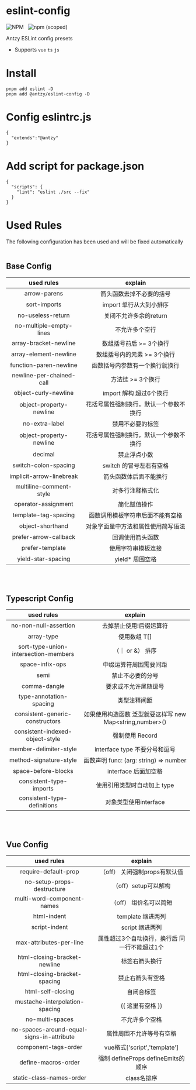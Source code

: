 # eslint-config
![NPM](https://img.shields.io/npm/l/@antzy/eslint-config) &nbsp;
![npm (scoped)](https://img.shields.io/npm/v/@antzy/eslint-config?color=%20) <br/>

Antzy ESLint config presets

-  Supports `vue`  `ts` `js`

# Install
```
pnpm add eslint -D
pnpm add @antzy/eslint-config -D
```

# Config eslintrc.js
```
{
  "extends":"@antzy"
}
```

# Add script for package.json
```
{
  "scripts": {
    "lint": "eslint ./src --fix"
  }
}
```

# Used Rules
The following configuration has been used and will be fixed automatically <br><br>

## Base Config 

|        used rules        |            explain             |
| :----------------------: | :----------------------------: |
|       arrow-parens       |    箭头函数去掉不必要的括号      |
|       sort-imports       |    import 单行从大到小排序      |
|    no-useless-return     |     关闭不允许多余的return      |
| no-multiple-empty-lines  |         不允许多个空行          |
|  array-bracket-newline   |    数组括号前后 >= 3个换行       |
|  array-element-newline   |  数组括号内的元素 >= 3个换行      |
|  function-paren-newline  | 函数括号内参数有一个换行就换行     |
| newline-per-chained-call |       方法链 >= 3个换行         |
|   object-curly-newline   |    import 解构 超过6个换行      |
| object-property-newline  | 花括号属性强制换行，默认一个参数不换行 |
| no-extra-label           | 禁用不必要的标签 |
| object-property-newline  | 花括号属性强制换行，默认一个参数不换行 |
| decimal                  | 禁止浮点小数 |
| switch-colon-spacing     | switch 的冒号左右有空格 |
| implicit-arrow-linebreak  | 箭头函数体后面不能换行 |
| multiline-comment-style  | 对多行注释格式化 |
| operator-assignment      | 简化赋值操作 |
| template-tag-spacing  | 函数调用模板字符串后面不能有空格 |
| object-shorthand  | 对象字面量中方法和属性使用简写语法 |
| prefer-arrow-callback  | 回调使用箭头函数 |
| prefer-template  | 使用字符串模板连接 |
| yield-star-spacing  | yield* 周围空格 |



<br/><br/>

## Typescript Config 

|        used rules        |            explain             |
| :----------------------: | :----------------------------: |
|  no-non-null-assertion   |    去掉禁止使用!后缀运算符     |
|       array-type         |            使用数组 T[]      |
| sort-type-union-intersection-members |  （｜ or &） 排序 |
| space-infix-ops          |         中缀运算符周围需要间距 |
| semi                     |         禁止不必要的分号 |
| comma-dangle             |         要求或不允许尾随逗号 |
| type-annotation-spacing  |         类型注释间距 |
| consistent-generic-constructors  |  如果使用构造函数 泛型就要这样写 new Map<string,number>() |
| consistent-indexed-object-style  |         强制使用 Record |
| member-delimiter-style    |   interface type 不要分号和逗号 |
| method-signature-style    |   函数声明 func: (arg: string) => number |
| space-before-blocks   |   interface 后面加空格 |
| consistent-type-imports    |   使用引用类型时自动加上 type |
| consistent-type-definitions    |   对象类型使用interface |






<br/><br/>

## Vue Config 

|        used rules        |            explain             |
| :----------------------: | :----------------------------: |
|  require-default-prop   | （off） 关闭强制props有默认值     |
|  no-setup-props-destructure  |   （off）setup可以解构    |
| multi-word-component-names          | （off）  组价名可以简短 |
|        html-indent           |  template 缩进两列 |
|        script-indent           |  script 缩进两列 |
| max-attributes-per-line        |  属性超过3个自动换行，换行后 同一行不能超过1个 |
|  html-closing-bracket-newline  |  标签右箭头换行 |
|  html-closing-bracket-spacing  |  禁止右箭头有空格 |
|  html-self-closing             |  自闭合标签 |
| mustache-interpolation-spacing |  {{ 这里有空格 }} |
|  no-multi-spaces               |  不允许多个空格 |
|no-spaces-around-equal-signs-in-attribute  | 属性周围不允许等号有空格 |
|  component-tags-order          |  vue格式['script','template'] |
|  define-macros-order           |  强制 defineProps defineEmits的顺序 |
|  static-class-names-order      |  class名排序 |









